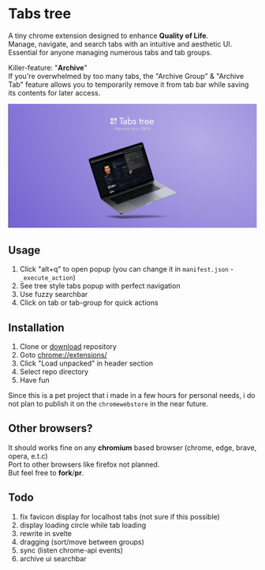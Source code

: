 # Tabs tree

A tiny chrome extension designed to enhance **Quality of Life**.  
Manage, navigate, and search tabs with an intuitive and aesthetic UI.  
Essential for anyone managing numerous tabs and tab groups.

Killer-feature: "**Archive**"  
If you're overwhelmed by too many tabs, the "Archive Group" & "Archive Tab" feature allows you to temporarily remove it from tab bar while saving its contents for later access.

![preview](media/preview.png)

## Usage

1. Click "alt+q" to open popup (you can change it in `manifest.json` - `_execute_action`)
2. See tree style tabs popup with perfect navigation
3. Use fuzzy searchbar
4. Click on tab or tab-group for quick actions

## Installation

1. Clone or [download](https://github.com/Be1zebub/Chrome-Tabs-tree/archive/refs/heads/master.zip) repository
2. Goto [chrome://extensions/](chrome://extensions/)
3. Click "Load unpacked" in header section
4. Select repo directory
5. Have fun

Since this is a pet project that i made in a few hours for personal needs, i do not plan to publish it on the `chromewebstore` in the near future.  

## Other browsers?

It should works fine on any **chromium** based browser (chrome, edge, brave, opera, e.t.c)  
Port to other browsers like firefox not planned.  
But feel free to **fork**/**pr**.

## Todo

1. fix favicon display for localhost tabs (not sure if this possible)
2. display loading circle while tab loading
3. rewrite in svelte
4. dragging (sort/move between groups)
5. sync (listen chrome-api events)
6. archive ui searchbar
